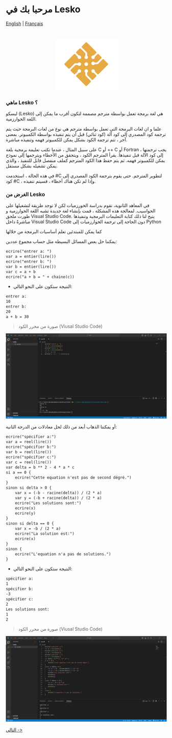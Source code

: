 # مرحبا بك في Lesko

[English](https://github.com/Mohamed-Akram-Hl/Lesko/blob/master/docs/0.%20Intro/English%20Introduction.md) |
[Français](https://github.com/Mohamed-Akram-Hl/docs/blob/main/0.%20Intro/French%20Introduction.md)
<h1 align="center">
  <img src="https://github.com/Mohamed-Akram-Hl/docs/blob/main/assets/Logo.png?raw=true" width="200px"/>
</h1>


### ماهي Lesko ؟

 ليسكو (Lesko) هي لغة برمجة تعمل بواسطة مترجم مصممة لتكون أقرب ما يمكن إلى اللغة الخوارزمية.

علما و ان لغات البرمجة التي تعمل بواسطة مترجم هي نوع من لغات البرمجة حيث يتم ترجمة كود المصدري إلى كود آلة (كود ثنائي) قبل أن يتم تنفيذه بواسطة الكمبيوتر. بمعنى آخر ، تتم ترجمة الكود بشكل يمكن للكمبيوتر فهمه وتنفيذه مباشرة.

على سبيل المثال ، عندما تكتب تعليمة برمجية بلغة C أو ++ C أو Fortran ، يجب ترجمتها إلى كود الآلة قبل تنفيذها. يقرأ المترجم الكود ، ويتحقق من الأخطاء ويترجمها إلى نموذج يمكن للكمبيوتر فهمه. ثم يتم حفظ هذا الكود المترجم كملف منفصل قابل للتنفيذ ، والذي يمكن تشغيله بشكل مستقل.

في هذه الحالة ، استخدمت #C لتطوير المترجم. حتى يقوم بترجمة الكود المصدري إلى كود #C ، وإذا لم تكن هناك أخطاء ، فسيتم تنفيذه.

### الغرض من Lesko

في المعاهد الثانوية، نقوم بدراسة الخورزميات لكن لا توجد طريقة لتشغيلها على الحواسيب. لمعالجة هذه المشكلة ، قمت بإنشاء لغة جديدة تشبه اللغة الخوارزمية 
و طورت ملحق Visual Studio Code. يتيح لنا ذلك كتابة التعليمات البرمجية وتنفيذها مباشرةً داخل Visual Studio Code دون الحاجة إلى ترجمة الخوارزميات إلى Python


كما يمكن للمبتدئين تعلم أساسيات البرمجة من خلالها

يمكننا حل بعض المسائل البسيطة مثل حساب مجموع عددين:


```
ecrire("entrer a: ")
var a = entier(lire())
ecrire("entrer b: ")
var b = entier(lire())
var c = a + b
ecrire("a + b = " + chaine(c))
```

* النتيجة ستكون على النحو التالي:

```
entrer a: 
10
entrer b:
20
a + b = 30
```

> صورة من محرر الكود (Viusal Studio Code)


![sum](https://raw.githubusercontent.com/Mohamed-Akram-Hl/docs/main/assets/Screenshot%202023-02-10%20195930.png)


أو يمكننا الذهاب أبعد من ذلك لحل معادلات من الدرجة الثانية:
 
```
ecrire("spécifier a:")
var a = reel(lire())
ecrire("spécifier b:")
var b = reel(lire())
ecrire("spécifier c:")
var c = reel(lire())
var delta = b ** 2 - 4 * a * c
si a == 0 {
    ecrire("Cette equation n'est pas de second dégré.")
}
sinon si delta > 0 {
    var x = (-b - racine(delta)) / (2 * a)
    var y = (-b + racine(delta)) / (2 * a)
    ecrire("Les solutions sont:")
    ecrire(x)
    ecrire(y)
}
sinon si delta == 0 {
    var x = -b / (2 * a)
    ecrire("La solution est:")
    ecrire(x)
}
sinon {
    ecrire("L'equation n'a pas de solutions.")
}
```

* النتيجة ستكون على النحو التالي:

```
spécifier a:
1
spécifier b:
-3
spécifier c:
2
Les solutions sont:
1
2
```

> صورة من محرر الكود (Viusal Studio Code)


![quad](https://raw.githubusercontent.com/Mohamed-Akram-Hl/docs/main/assets/Screenshot%202023-02-10%20200951.png)


[التالي ->](https://github.com/Mohamed-Akram-Hl/Lesko/blob/master/docs/1.%20Installation%20and%20Setup/Installation%20and%20Setup.md)
